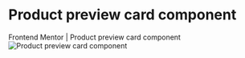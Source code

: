 # Product preview card component
Frontend Mentor | Product preview card component
![Product preview card component](https://github.com/TejasMore477/Product-Preview-Card-Component/assets/132757112/8cfa6ca0-5ad7-4672-9a4c-a115547e3651)

